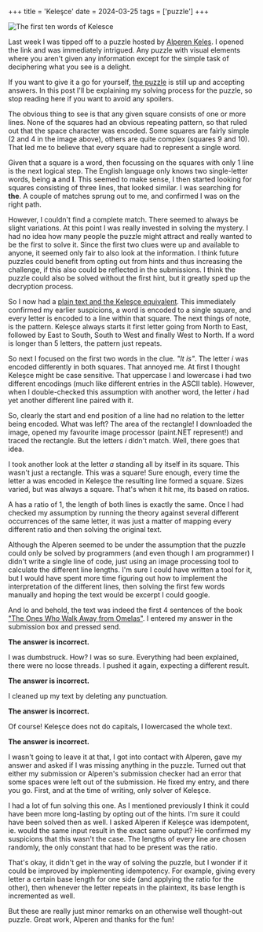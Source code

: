 +++
title = 'Keleşce'
date = 2024-03-25
tags = ['puzzle']
+++

![The first ten words of Kelesce](/img/blog/2024/3/kelesce/kelesce.jpg#center "The first ten words of Kelesce")

Last week I was tipped off to a puzzle hosted by [Alperen Keles](https://www.alperenkeles.com/). I opened the link and was immediately intrigued. Any puzzle with visual elements where you aren't given any information except for the simple task of deciphering what you see is a delight. 

If you want to give it a go for yourself, [the puzzle](https://puzzle.alperenkeles.com/) is still up and accepting answers. In this post I'll be explaining my solving process for the puzzle, so stop reading here if you want to avoid any spoilers.

The obvious thing to see is that any given square consists of one or more lines. None of the squares had an obvious repeating pattern, so that ruled out that the space character was encoded. Some squares are fairly simple (2 and 4 in the image above), others are quite complex (squares 9 and 10). That led me to believe that every square had to represent a single word.

Given that a square is a word, then focussing on the squares with only 1 line is the next logical step. The English language only knows two single-letter words, being **a** and **I**. This seemed to make sense, I then started looking for squares consisting of three lines, that looked similar. I was searching for **the**. A couple of matches sprung out to me, and confirmed I was on the right path. 

However, I couldn't find a complete match. There seemed to always be slight variations. At this point I was really invested in solving the mystery. I had no idea how many people the puzzle might attract and really wanted to be the first to solve it. Since the first two clues were up and available to anyone, it seemed only fair to also look at the information. I think future puzzles could benefit from opting out from hints and thus increasing the challenge, if this also could be reflected in the submissions. I think the puzzle could also be solved without the first hint, but it greatly sped up the decryption process.

So I now had a [plain text and the Keleşce equivalent](https://puzzle.alperenkeles.com/clue1). This immediately confirmed my earlier suspicions, a word is encoded to a single square, and every letter is encoded to a line within that square. The next things of note, is the pattern. Keleşce always starts it first letter going from North to East, followed by East to South, South to West and finally West to North. If a word is longer than 5 letters, the pattern just repeats. 

So next I focused on the first two words in the clue. *"It is"*. The letter *i* was encoded differently in both squares. That annoyed me. At first I thought Keleşce might be case sensitive. That uppercase I and lowercase i had two different encodings (much like different entries in the ASCII table). However, when I double-checked this assumption with another word, the letter *i* had yet another different line paired with it.

So, clearly the start and end position of a line had no relation to the letter being encoded. What was left? The area of the rectangle! I downloaded the image, opened my favourite image processor (paint.NET represent!) and traced the rectangle. But the letters *i* didn't match. Well, there goes that idea.

I took another look at the letter *a* standing all by itself in its square. This wasn't just a rectangle. This was a square! Sure enough, every time the letter a was encoded in Keleşce the resulting line formed a square. Sizes varied, but was always a square. That's when it hit me, its based on ratios. 

A has a ratio of 1, the length of both lines is exactly the same. Once I had checked my assumption by running the theory against several different occurrences of the same letter, it was just a matter of mapping every different ratio and then solving the original text.

Although the Alperen seemed to be under the assumption that the puzzle could only be solved by programmers (and even though I am programmer) I didn't write a single line of code, just using an image processing tool to calculate the different line lengths. I'm sure I could have written a tool for it, but I would have spent more time figuring out how to implement the interpretation of the different lines, then solving the first few words manually and hoping the text would be excerpt I could google.

And lo and behold, the text was indeed the first 4 sentences of the book ["The Ones Who Walk Away from Omelas"](https://app.thestorygraph.com/books/8607788e-b40e-4db5-8ba1-5e7f0691f3ea). I entered my answer in the submission box and pressed send. 

**The answer is incorrect.**

I was dumbstruck. How? I was so sure. Everything had been explained, there were no loose threads. I pushed it again, expecting a different result.

**The answer is incorrect.**

I cleaned up my text by deleting any punctuation.

**The answer is incorrect.**

Of course! Keleşce does not do capitals, I lowercased the whole text.

**The answer is incorrect.**

I wasn't going to leave it at that, I got into contact with Alperen, gave my answer and asked if I was missing anything in the puzzle. Turned out that either my submission or Alperen's submission checker had an error that some spaces were left out of the submission. He fixed my entry, and there you go. First, and at the time of writing, only solver of Keleşce.

I had a lot of fun solving this one. As I mentioned previously I think it could have been more long-lasting by opting out of the hints. I'm sure it could have been solved then as well. I asked Alperen if Keleşce was idempotent, ie. would the same input result in the exact same output? He confirmed my suspicions that this wasn't the case. The lengths of every line are chosen randomly, the only constant that had to be present was the ratio. 

That's okay, it didn't get in the way of solving the puzzle, but I wonder if it could be improved by implementing idempotency. For example, giving every letter a certain base length for one side (and applying the ratio for the other), then whenever the letter repeats in the plaintext, its base length is incremented as well.

But these are really just minor remarks on an otherwise well thought-out puzzle. Great work, Alperen and thanks for the fun!